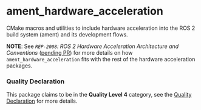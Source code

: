 # ament_hardware_acceleration

CMake macros and utilities to include hardware acceleration into the ROS 2 build system (ament) and its development flows.

**NOTE**: See *`REP-2008`: ROS 2 Hardware Acceleration Architecture and Conventions* ([pending PR](https://github.com/ros-infrastructure/rep/pull/324)) for more details on how `ament_hardware_acceleration` fits with the rest of the hardware acceleration packages.

### Quality Declaration

This package claims to be in the **Quality Level 4** category, see the [Quality Declaration](./QUALITY_DECLARATION.md) for more details.
